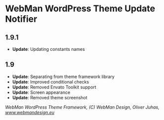 # WebMan WordPress Theme Update Notifier

## 1.9.1

* **Update**: Updating constants names


## 1.9

* **Update**: Separating from theme framework library
* **Update**: Improved conditional checks
* **Update**: Removed Envato Toolkit support
* **Update**: Screen appearance
* **Update**: Removed theme screenshot


*WebMan WordPress Theme Framework, (C) WebMan Design, Oliver Juhas, www.webmandesign.eu*
